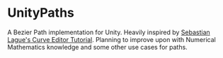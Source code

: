 # UnityPaths
A Bezier Path implementation for Unity. Heavily inspired by [Sebastian Lague's Curve Editor Tutorial](https://github.com/SebLague/Curve-Editor). Planning to improve upon with Numerical Mathematics knowledge and some other use cases for paths.
